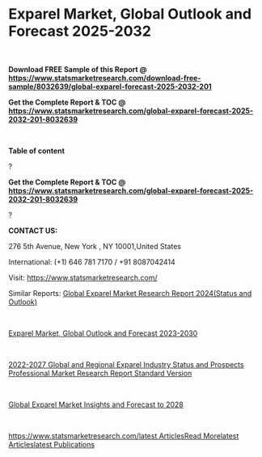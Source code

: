 <h1>Exparel Market, Global Outlook and Forecast 2025-2032</h1><br/><p><strong>Download FREE Sample of this Report @ <a href="https://www.statsmarketresearch.com/download-free-sample/8032639/global-exparel-forecast-2025-2032-201">https://www.statsmarketresearch.com/download-free-sample/8032639/global-exparel-forecast-2025-2032-201</a></strong></p>
 
 
 
 <div><b>Get the Complete Report & TOC @ <a href="https://www.statsmarketresearch.com/global-exparel-forecast-2025-2032-201-8032639">https://www.statsmarketresearch.com/global-exparel-forecast-2025-2032-201-8032639</a></b></div>
 
 
 
 <p><br />
 
 <b>Table of content</b></p>
 
 
 
 <p>? </p>
 
 
 
 <div><b>Get the Complete Report & TOC @ <a href="https://www.statsmarketresearch.com/global-exparel-forecast-2025-2032-201-8032639">https://www.statsmarketresearch.com/global-exparel-forecast-2025-2032-201-8032639</a></b></div>
 
 
 
 <p>? </p>
 
 
 
 <p><b>CONTACT US:</b><br />
 
 276 5th Avenue, New York , NY 10001,United States<br />
 
 International: (+1) 646 781 7170 / +91 8087042414<br />
 
 Visit: <a href="https://www.statsmarketresearch.com/">https://www.statsmarketresearch.com/</a><br />
 
 Similar Reports: <a href="https://www.statsmarketresearch.com/global-exparel-forecast-2025-2032-201-8032639">Global Exparel Market Research Report 2024(Status and Outlook)</a><br />
 
 <br />
 
 <a href="https://www.statsmarketresearch.com/global-exparel-forecast-2025-2032-201-8032639">Exparel Market, Global Outlook and Forecast 2023-2030</a><br />
 
 <br />
 
 <a href="https://www.statsmarketresearch.com/global-exparel-forecast-2025-2032-201-8032639">2022-2027 Global and Regional Exparel Industry Status and Prospects Professional Market Research Report Standard Version</a><br />
 
 <br />
 
 <a href="https://www.statsmarketresearch.com/global-exparel-forecast-2025-2032-201-8032639">Global Exparel Market Insights and Forecast to 2028</a><br />
 
 <br />
 
 <a href="https://gyeongbokgung.com">https://www.statsmarketresearch.com/</a><a href="https://hallyeomaritime.com">latest Articles</a><a href="https://jingwansa.com">Read More</a><a href="https://nguoiviet.jp/">latest Articles</a><a href="https://www.intelmarketresearch.com/">latest Publications</a></p>